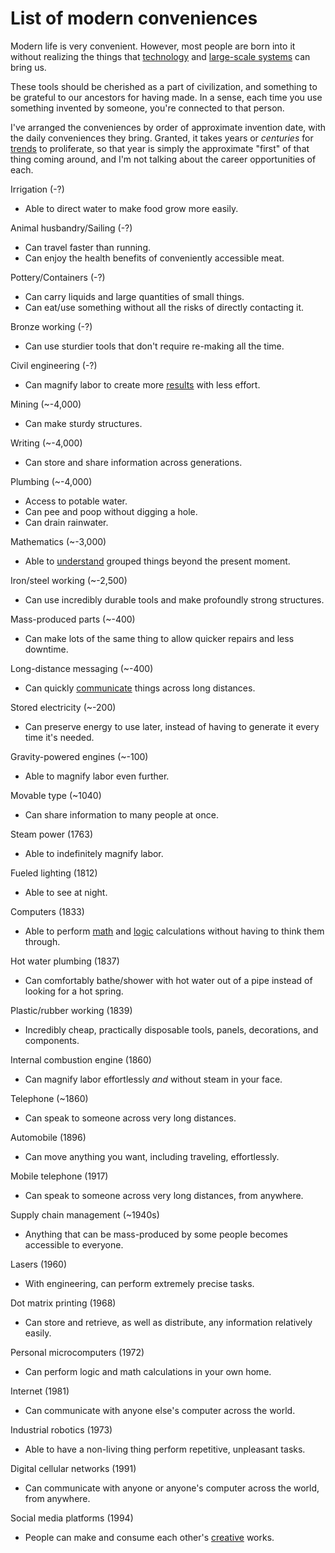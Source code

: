 
# List of modern conveniences

Modern life is very convenient. However, most people are born into it without realizing the things that [technology](technology.md) and [large-scale systems](groupslarge.md) can bring us.

These tools should be cherished as a part of civilization, and something to be grateful to our ancestors for having made. In a sense, each time you use something invented by someone, you're connected to that person.

I've arranged the conveniences by order of approximate invention date, with the daily conveniences they bring. Granted, it takes years or *centuries* for [trends](trends.md) to proliferate, so that year is simply the approximate "first" of that thing coming around, and I'm not talking about the career opportunities of each.

Irrigation (-?)

- Able to direct water to make food grow more easily.

Animal husbandry/Sailing (-?)

- Can travel faster than running.
- Can enjoy the health benefits of conveniently accessible meat.

Pottery/Containers (-?)

- Can carry liquids and large quantities of small things.
- Can eat/use something without all the risks of directly contacting it.

Bronze working (-?)

- Can use sturdier tools that don't require re-making all the time.

Civil engineering (-?)

- Can magnify labor to create more [results](mind-creativity-results.md) with less effort.

Mining (~-4,000)

- Can make sturdy structures.

Writing (~-4,000)

- Can store and share information across generations.

Plumbing (~-4,000)

- Access to potable water.
- Can pee and poop without digging a hole.
- Can drain rainwater.

Mathematics (~-3,000)

- Able to [understand](understanding.md) grouped things beyond the present moment.

Iron/steel working (~-2,500)

- Can use incredibly durable tools and make profoundly strong structures.

Mass-produced parts (~-400)

- Can make lots of the same thing to allow quicker repairs and less downtime.

Long-distance messaging (~-400)

- Can quickly [communicate](language.md) things across long distances.

Stored electricity (~-200)

- Can preserve energy to use later, instead of having to generate it every time it's needed.

Gravity-powered engines (~-100)

- Able to magnify labor even further.

Movable type (~1040)

- Can share information to many people at once.

Steam power (1763)

- Able to indefinitely magnify labor.

Fueled lighting (1812)

- Able to see at night.

Computers (1833)

- Able to perform [math](math.md) and [logic](logic.md) calculations without having to think them through.

Hot water plumbing (1837)

- Can comfortably bathe/shower with hot water out of a pipe instead of looking for a hot spring.

Plastic/rubber working (1839)

- Incredibly cheap, practically disposable tools, panels, decorations, and components.

Internal combustion engine (1860)

- Can magnify labor effortlessly *and* without steam in your face.

Telephone (~1860)

- Can speak to someone across very long distances.

Automobile (1896)

- Can move anything you want, including traveling, effortlessly.

Mobile telephone (1917)

- Can speak to someone across very long distances, from anywhere.

Supply chain management (~1940s)

- Anything that can be mass-produced by some people becomes accessible to everyone.

Lasers (1960)

- With engineering, can perform extremely precise tasks.

Dot matrix printing (1968)

- Can store and retrieve, as well as distribute, any information relatively easily.

Personal microcomputers (1972)

- Can perform logic and math calculations in your own home.

Internet (1981)

- Can communicate with anyone else's computer across the world.

Industrial robotics (1973)

- Able to have a non-living thing perform repetitive, unpleasant tasks.

Digital cellular networks (1991)

- Can communicate with anyone or anyone's computer across the world, from anywhere.

Social media platforms (1994)

- People can make and consume each other's [creative](mind-creativity.md) works.
